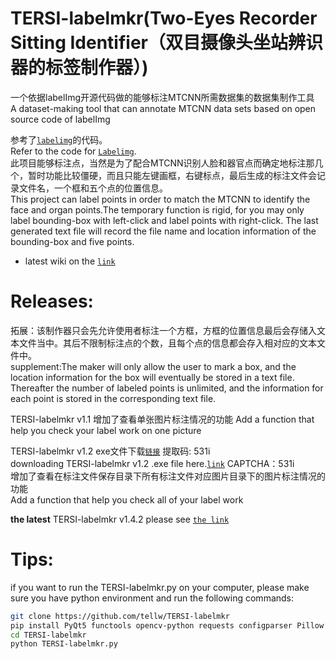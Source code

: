 # TERSI-labelmkr(Two-Eyes Recorder Sitting Identifier（双目摄像头坐站辨识器的标签制作器）)
一个依据labelImg开源代码做的能够标注MTCNN所需数据集的数据集制作工具<br>
A dataset-making tool that can annotate MTCNN data sets based on open source code of labelImg<br>

参考了[`labelimg`](https://github.com/tzutalin/labelImg)的代码。<br>
Refer to the code for [`Labelimg`](HTTPS://GITHUB.COM/TZUTALIN/LABELIMG).<br>
此项目能够标注点，当然是为了配合MTCNN识别人脸和器官点而确定地标注那几个，暂时功能比较僵硬，而且只能左键画框，右键标点，最后生成的标注文件会记录文件名，一个框和五个点的位置信息。<br>
This project can label points in order to match the MTCNN to identify the face and organ points.The temporary function is rigid, for you may only label bounding-box with left-click and label points with right-click. The last generated text file will record the file name and location information of the bounding-box and five points.<br>

* latest wiki on the [`link`](https://github.com/tellw/TERSI-labelmkr/wiki)

# Releases:
拓展：该制作器只会先允许使用者标注一个方框，方框的位置信息最后会存储入文本文件当中。其后不限制标注点的个数，且每个点的信息都会存入相对应的文本文件中。<br>
supplement:The maker will only allow the user to mark a box, and the location information for the box will eventually be stored in a text file. Thereafter the number of labeled points is unlimited, and the information for each point is stored in the corresponding text file.<br>

TERSI-labelmkr v1.1
增加了查看单张图片标注情况的功能  Add a function that help you check your label work on one picture <br>

TERSI-labelmkr v1.2 exe文件下载[`链接`](https://pan.baidu.com/s/176Ije6dCNa2XlFPuHqwh9g) 提取码: 531i<br>
downloading TERSI-labelmkr v1.2 .exe file here.[`link`](https://pan.baidu.com/s/176Ije6dCNa2XlFPuHqwh9g) CAPTCHA：531i <br>
增加了查看在标注文件保存目录下所有标注文件对应图片目录下的图片标注情况的功能 <br>
Add a function that help you check all of your label work <br>

**the latest**
TERSI-labelmkr v1.4.2 please see [`the link`](https://github.com/tellw/TERSI-labelmkr/releases)<br>

# Tips:
if you want to run the TERSI-labelmkr.py on your computer, please make sure you have python environment and run the following commands:
```bash
git clone https://github.com/tellw/TERSI-labelmkr
pip install PyQt5 functools opencv-python requests configparser Pillow lxml
cd TERSI-labelmkr
python TERSI-labelmkr.py
```
